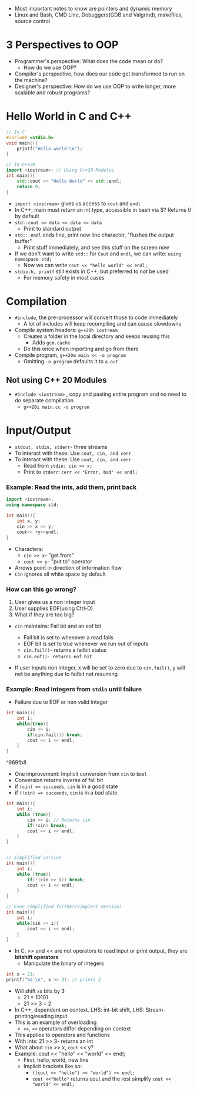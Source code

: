 - Most important notes to know are pointers and dynamic memory
- Linux and Bash, CMD Line, Debuggers(GDB and Valgrind), makefiles, source control

# 3 Perspectives to OOP

- Programmer's perspective: What does the code mean or do?
	- How do we use OOP?
- Compiler's perspective, how does our code get transformed to run on the machine?
- Designer's perspective: How do we use OOP to write longer, more scalable and robust programs?

# Hello World in C and C++

```c
// In C
#include <stdio.h>
void main(){
    printf("Hello world!\n");
}
```

```cpp
// In C++20
import <iostream>; // Using C++20 Modules
int main(){
    std::cout << "Hello World" << std::endl;
    return 0;
}
```

- `import <iostream>` gives us access to `cout` and `endl`
- In C++, main must return an int type, accessible in bash via $? Returns 0 by default
- `std::cout << data << data << data`
	- Print to standard output
- `std:: endl` ends line, print new line character, "flushes the output buffer"
	- Print stuff immediately, and see this stuff on the screen now
- If we don't want to write `std::` for `Cout` and `endl`, we can write: `using namespace std;`
  - Now we can write `cout << "hello world" << endl;`
- `stdio.h, printf` still exists in C++, but preferred to not be used
  - For memory safety in most cases
    
# Compilation

- `#include`, the pre-processor will convert those to code immediately  
	- A lot of includes will keep recompiling and can cause slowdowns
- Compile system headers: `g++20h iostream`
  - Creates a folder in the local directory and keeps reusing this
	  - Adds `gcm.cache`
  - Do this once when importing and go from there
- Compile program, `g++20m main << -o program`
  - Omitting `-o program` defaults it to `a.out`
## Not using C++ 20 Modules

- `#include <iostream>` , copy and pasting entire program and no need to do separate compilation
  - `g++20i main.cc -o program`

# Input/Output
- `stdout, stdin, stderr`- three streams
- To interact with these: Use `cout, cin, and cerr`
- To interact with these: Use `cout, cin, and cerr`
  - Read from `stdin: cin >> x;`
  - Print to `stderr`: `cerr << "Error, bad" << endl;`

### Example: Read the ints, add them, print back

```cpp
import <iostream>;
using namespace std;

int main(){
    int x, y;
    cin >> x >> y;
    cout<< +y<<endl;
}
```

- Characters:
  - `cin >> x`- "get from"
  - `cout << y`- "put to" operator
- Arrows point in direction of information flow
- `Cin` ignores all white space by default

### How can this go wrong?

1. User gives us a non integer input
2. User supplies EOF(using Ctrl-D)
3. What if they are too big?
- `cin` maintains: Fail bit and an eof bit
  - Fail bit is set to whenever a read fails
  - EOF bit is set to true whenever we run out of inputs
  - `cin.fail()`- returns a failbit status
  - `cin.eof()- returns eof bit`

- If user inputs non integer, `X` will be set to zero due to `cin.fail()`, y will not be anything due to failbit not resuming

### Example: Read integers from `stdin` until failure

- Failure due to EOF or non valid integer

```cpp
int main(){
    int i;
    while(true){
        cin >> i;
        if(cin.fail()) break;
        cout << i << endl;
    }
}
```

^969fb8
- One improvement: Implicit conversion from `cin` to `bool`
- Conversion returns inverse of fail bit
- if `(cin) => succeeds`, `cin` is in a good state
- if `(!cin) => succeeds`, `cin` is in a bad state

```cpp
int main(){
    int i;
    while (true){
        cin >> i; // Returns cin
        if(!cin) break;
        cout << i << endl;
    }
}


// Simplified version
int main(){
    int i;
    while (true){
        if(!(cin >> i)) break;
        cout << i << endl;
    }
}

// Even simplified further(Simplest Version)
int main(){
    int i;
    while(cin >> i){
        cout << i << endl;
    }
}   
```

- In C, >> and << are not operators to read input or print output, they are **bitshift operators**
  - Manipulate the binary of integers
```c
int x = 21;
printf("%d \n", x >> 3); // prints 2
```
- Will shift `x`s bits by 3
  - 21 = 10101
  - 21 >> 3 = 2
- In C++, dependent on context. LHS: int-bit shift, LHS: Stream- printing/reading input
- This is an example of overloading
  - `>>`, `<<` operators differ depending on context
- This applies to operators and functions
- With ints: 21 >> 3- returns an int
- What about `cin` >> x, `cout` << y?
- Example: cout << "hello" << "world" << endl;
  - First, hello, world, new line
  - Implicit brackets like so:
	  - `((cout << "hello") << "world") << endl;`
	  - `cout <<"hello"` returns cout and the rest simplify `cout << "world" << endl;`